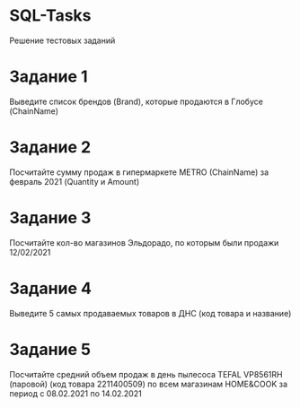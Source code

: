 # SQL-Tasks
Решение тестовых заданий

# Задание 1 
Выведите список брендов (Brand), которые продаются в Глобусе (ChainName)

# Задание 2 
Посчитайте сумму продаж в гипермаркете METRO (ChainName) за февраль 2021 (Quantity и Amount)	

# Задание 3
Посчитайте кол-во магазинов Эльдорадо, по которым были продажи 12/02/2021

# Задание 4
Выведите 5 самых продаваемых товаров в ДНС (код товара и название)

# Задание 5
Посчитайте средний объем продаж в день пылесоса TEFAL VP8561RH (паровой) (код товара 2211400509) по всем магазинам HOME&COOK за период с 08.02.2021 по 14.02.2021
